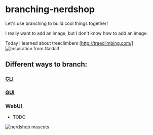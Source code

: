 # branching-nerdshop
Let's use branching to build cool things together!

I really want to add an image, but I don't know how to add an image.


Today I learned about treeclimbers [http://treeclimbing.com/]
![Inspiration from Galdalf](https://i.imgur.com/zmnvnk9.jpg)



## Different ways to branch:
### [CLI](https://docs.google.com/presentation/d/1AsiVGAmvbhDBb50xsOMuhiwWVhG3Ae36Jf48Y8o7c5g/edit?usp=sharing)
### [GUI](GUI/GUI.md)
### WebUI

* TODO

![nerdshop mascots](https://i.pinimg.com/originals/f6/9c/dd/f69cdd21821286221c54db5626e0bb24.gif)
